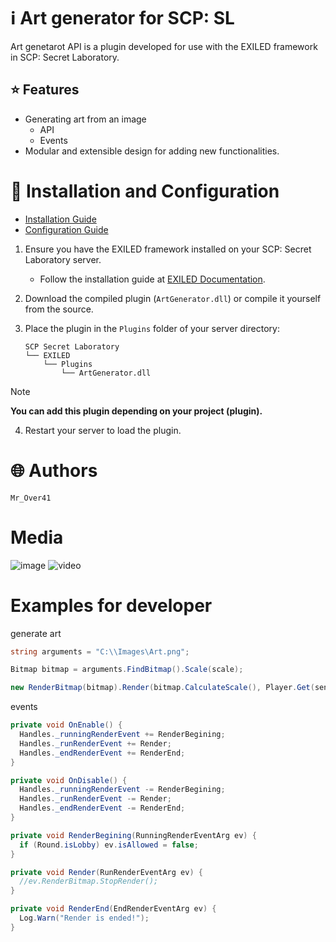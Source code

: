 # ℹ Art generator for SCP: SL
Art genetarot API is a plugin developed for use with the EXILED framework in SCP: Secret Laboratory.

## ⭐ Features
- Generating art from an image
  - API
  - Events
- Modular and extensible design for adding new functionalities.

# 📁 Installation and Configuration
- [Installation Guide](https://github.com/northwood-studios/LabAPI/wiki/Installing-Plugins)  
- [Configuration Guide](https://github.com/northwood-studios/LabAPI/wiki/Configuring-Plugins)

1. Ensure you have the EXILED framework installed on your SCP: Secret Laboratory server.
   - Follow the installation guide at [EXILED Documentation](https://github.com/Exiled-Team/EXILED/wiki/Installation).

2. Download the compiled plugin (`ArtGenerator.dll`) or compile it yourself from the source.

3. Place the plugin in the `Plugins` folder of your server directory:
   ```
   SCP Secret Laboratory
   └── EXILED
       └── Plugins
           └── ArtGenerator.dll
   ```

> [!NOTE]
> **You can add this plugin depending on your project (plugin).**

4. Restart your server to load the plugin.

# 🌐 Authors
`Mr_Over41`

# Media
![image](https://github.com/user-attachments/assets/1f0bd0df-d9a3-42eb-9914-282ffd1eba91)
![video](https://github.com/user-attachments/assets/82df59af-0524-464e-9e2e-b84fc6dc2dd8)


# Examples for developer

generate art
```c#
string arguments = "C:\\Images\Art.png";

Bitmap bitmap = arguments.FindBitmap().Scale(scale);

new RenderBitmap(bitmap).Render(bitmap.CalculateScale(), Player.Get(sender).Position);
```

events
```c#
private void OnEnable() {
  Handles._runningRenderEvent += RenderBegining;
  Handles._runRenderEvent += Render;
  Handles._endRenderEvent += RenderEnd;
}

private void OnDisable() {
  Handles._runningRenderEvent -= RenderBegining;
  Handles._runRenderEvent -= Render;
  Handles._endRenderEvent -= RenderEnd;
}

private void RenderBegining(RunningRenderEventArg ev) {
  if (Round.isLobby) ev.isAllowed = false;
}

private void Render(RunRenderEventArg ev) {
  //ev.RenderBitmap.StopRender();
}

private void RenderEnd(EndRenderEventArg ev) {
  Log.Warn("Render is ended!");
}
```


